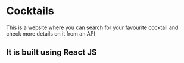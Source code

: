 # Cocktails 

This is a website where you can search for your favourite cocktail and check more details on it from an API

## It is built using React JS
